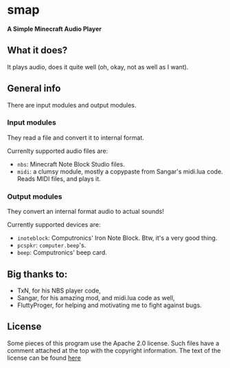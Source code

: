 # smap
**A Simple Minecraft Audio Player**

## What it does?
It plays audio, does it quite well (oh, okay, not as well as I want).

## General info
There are input modules and output modules.

### Input modules
They read a file and convert it to internal format.

Currenlty supported audio files are:
* `nbs`: Minecraft Note Block Studio files.
* `midi`: a clumsy module, mostly a copypaste from Sangar's midi.lua code. Reads MIDI files, and plays it.

### Output modules
They convert an internal format audio to actual sounds!

Currently supported devices are:
* `inoteblock`: Computronics' Iron Note Block. Btw, it's a very good thing.
* `pcspkr`: `computer.beep`'s.
* `beep`: Computronics' beep card.

## Big thanks to:
* TxN, for his NBS player code,
* Sangar, for his amazing mod, and midi.lua code as well,
* FluttyProger, for helping and motivating me to fight against bugs.

## License
Some pieces of this program use the Apache 2.0 license. Such files have a comment attached at the top with the copyright information. The text of the license can be found [here](http://www.apache.org/licenses/LICENSE-2.0)
